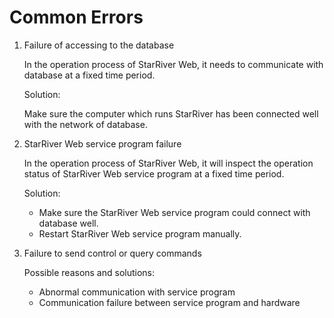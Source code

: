 # Common Errors

1. Failure of accessing to the database

   In the operation process of StarRiver Web, it needs to communicate with database at a fixed time period.

   Solution:

   Make sure the computer which runs StarRiver has been connected well with the network of database.

2. StarRiver Web service program failure

   In the operation process of StarRiver Web, it will inspect the operation status of StarRiver Web service program at a fixed time period.

   Solution:

   - Make sure the StarRiver Web service program could connect with database well. 
   - Restart StarRiver Web service program manually.

3. Failure to send control or query commands

   Possible reasons and solutions:
   - Abnormal communication with service program
   - Communication failure between service program and hardware
